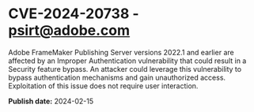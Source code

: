# CVE-2024-20738 - psirt@adobe.com

Adobe FrameMaker Publishing Server versions 2022.1 and earlier are affected by an Improper Authentication vulnerability that could result in a Security feature bypass. An attacker could leverage this vulnerability to bypass authentication mechanisms and gain unauthorized access. Exploitation of this issue does not require user interaction.

**Publish date:** 2024-02-15
